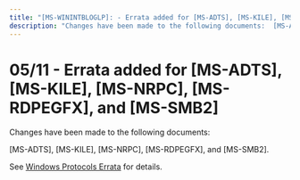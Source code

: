 ```yaml
---
title: "[MS-WININTBLOGLP]: - Errata added for [MS-ADTS], [MS-KILE], [MS-NRPC], [MS-RDPEGFX], and [MS-SMB2]"
description: "Changes have been made to the following documents:  [MS-ADTS], [MS-KILE], [MS-NRPC], [MS-RDPEGFX], and [MS-SMB2].  See Windows Protocols Errata"
---
```


# 05/11 - Errata added for [MS-ADTS], [MS-KILE], [MS-NRPC], [MS-RDPEGFX], and [MS-SMB2]

<p> </p>
<p>Changes have been made to the following documents:</p>

<p>[MS-ADTS], [MS-KILE], [MS-NRPC], [MS-RDPEGFX], and [MS-SMB2].</p>

<p>See <span><a href="/openspecs/windows_protocols/MS-WINERRATA/314fe022-28ea-4bd9-93ac-7941ecf9ca10">Windows
Protocols Errata</a></span> for details.</p>


                